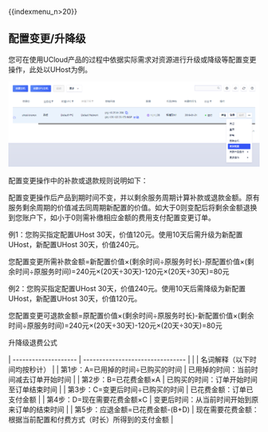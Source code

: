 {{indexmenu_n>20}}

## 配置变更/升降级

您可在使用UCloud产品的过程中依据实际需求对资源进行升级或降级等配置变更操作，此处以UHost为例。

![](/images/20190121111229.png)

配置变更操作中的补款或退款规则说明如下：

配置变更操作后产品到期时间不变，并以剩余服务周期计算补款或退款金额。原有服务剩余周期的价值减去同周期新配置的价值。如大于0则变配后将剩余金额退换到您账户下，如小于0则需补缴相应金额的费用支付配置变更订单。

例1：您购买指定配置UHost 30天，价值120元。使用10天后需升级为新配置UHost，新配置UHost 30天，价值240元。

您配置变更所需补款金额=新配置价值×(剩余时间÷原服务时长)-原配置价值×(剩余时间÷原服务时间)=240元×(20天÷30天)-120元×(20天÷30天)=80元

例2：您购买指定配置UHost 30天，价值240元。使用10天后需降级为新配置UHost，新配置UHost 30天，价值120元。

您配置变更可退款金额=原配置价值×(剩余时间÷原服务时长)-新配置价值×(剩余时间÷原服务时间)=240元×(20天÷30天)-120元×(20天÷30天)=80元

升降级退费公式

| -------------------- | -------------------------------- |
|                      | 名词解释（以下时间均按秒计）                   |
| 第1步：A=已用掉的时间÷已购买的时间  | 已用掉的时间：当前时间减去订单开始时间              |
| 第2步：B=已花费金额×A        | 已购买的时间：订单开始时间至订单结束时间             |
| 第3步：C=变更后时间÷已购买的时间   | 已花费金额：订单已支付金额                    |
| 第4步：D=现在需要花费金额×C     | 变更后时间：从当前时间开始到原来订单的结束时间          |
| 第5步：应退金额=已花费金额-(B+D) | 现在需要花费金额：根据当前配置和付费方式（时长）所得到的支付金额 |
